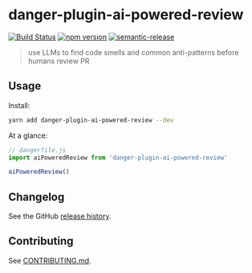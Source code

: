 # danger-plugin-ai-powered-review

[![Build Status](https://travis-ci.org/sudo-vaibhav/danger-plugin-ai-powered-review.svg?branch=master)](https://travis-ci.org/sudo-vaibhav/danger-plugin-ai-powered-review)
[![npm version](https://badge.fury.io/js/danger-plugin-ai-powered-review.svg)](https://badge.fury.io/js/danger-plugin-ai-powered-review)
[![semantic-release](https://img.shields.io/badge/%20%20%F0%9F%93%A6%F0%9F%9A%80-semantic--release-e10079.svg)](https://github.com/semantic-release/semantic-release)

> use LLMs to find code smells and common anti-patterns before humans review PR

## Usage

Install:

```sh
yarn add danger-plugin-ai-powered-review --dev
```

At a glance:

```js
// dangerfile.js
import aiPoweredReview from 'danger-plugin-ai-powered-review'

aiPoweredReview()
```
## Changelog

See the GitHub [release history](https://github.com/sudo-vaibhav/danger-plugin-ai-powered-review/releases).

## Contributing

See [CONTRIBUTING.md](CONTRIBUTING.md).
